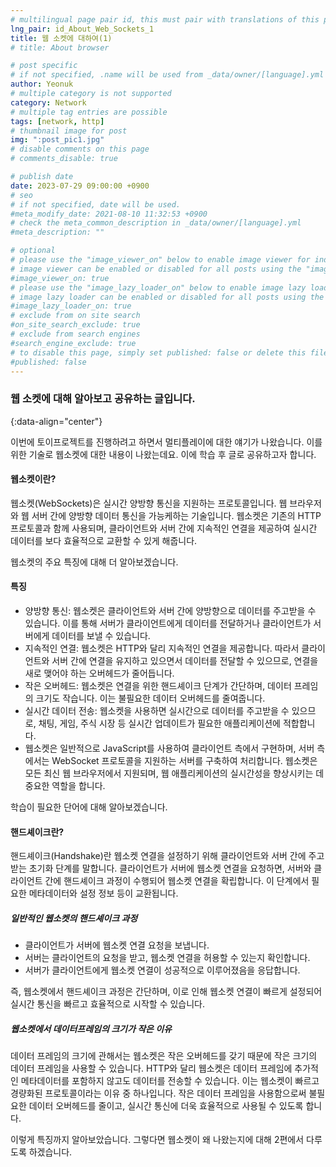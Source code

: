 ```yaml
---
# multilingual page pair id, this must pair with translations of this page. (This name must be unique)
lng_pair: id_About_Web_Sockets_1
title: 웹 소켓에 대하여(1)
# title: About browser

# post specific
# if not specified, .name will be used from _data/owner/[language].yml
author: Yeonuk
# multiple category is not supported
category: Network
# multiple tag entries are possible
tags: [network, http]
# thumbnail image for post
img: ":post_pic1.jpg"
# disable comments on this page
# comments_disable: true

# publish date
date: 2023-07-29 09:00:00 +0900
# seo
# if not specified, date will be used.
#meta_modify_date: 2021-08-10 11:32:53 +0900
# check the meta_common_description in _data/owner/[language].yml
#meta_description: ""

# optional
# please use the "image_viewer_on" below to enable image viewer for individual pages or posts (_posts/ or [language]/_posts folders).
# image viewer can be enabled or disabled for all posts using the "image_viewer_posts: true" setting in _data/conf/main.yml.
#image_viewer_on: true
# please use the "image_lazy_loader_on" below to enable image lazy loader for individual pages or posts (_posts/ or [language]/_posts folders).
# image lazy loader can be enabled or disabled for all posts using the "image_lazy_loader_posts: true" setting in _data/conf/main.yml.
#image_lazy_loader_on: true
# exclude from on site search
#on_site_search_exclude: true
# exclude from search engines
#search_engine_exclude: true
# to disable this page, simply set published: false or delete this file
#published: false
---
```


<!-- outline-start -->

### 웹 소켓에 대해 알아보고 공유하는 글입니다.

{:data-align="center"}

<!-- outline-end -->

이번에 토이프로젝트를 진행하려고 하면서 멀티플레이에 대한 얘기가 나왔습니다.
이를 위한 기술로 웹소켓에 대한 내용이 나왔는데요. 이에 학습 후 글로 공유하고자 합니다.

#### 웹소켓이란?

웹소켓(WebSockets)은 실시간 양방향 통신을 지원하는 프로토콜입니다.
웹 브라우저와 웹 서버 간에 양방향 데이터 통신을 가능케하는 기술입니다.
웹소켓은 기존의 HTTP 프로토콜과 함께 사용되며, 클라이언트와 서버 간에 지속적인 연결을 제공하여 실시간 데이터를 보다 효율적으로 교환할 수 있게 해줍니다.

웹소켓의 주요 특징에 대해 더 알아보겠습니다.

#### 특징

- 양방향 통신: 웹소켓은 클라이언트와 서버 간에 양방향으로 데이터를 주고받을 수 있습니다. 이를 통해 서버가 클라이언트에게 데이터를 전달하거나 클라이언트가 서버에게 데이터를 보낼 수 있습니다.
- 지속적인 연결: 웹소켓은 HTTP와 달리 지속적인 연결을 제공합니다. 따라서 클라이언트와 서버 간에 연결을 유지하고 있으면서 데이터를 전달할 수 있으므로, 연결을 새로 맺어야 하는 오버헤드가 줄어듭니다.
- 작은 오버헤드: 웹소켓은 연결을 위한 핸드셰이크 단계가 간단하며, 데이터 프레임의 크기도 작습니다. 이는 불필요한 데이터 오버헤드를 줄여줍니다.
- 실시간 데이터 전송: 웹소켓을 사용하면 실시간으로 데이터를 주고받을 수 있으므로, 채팅, 게임, 주식 시장 등 실시간 업데이트가 필요한 애플리케이션에 적합합니다.
- 웹소켓은 일반적으로 JavaScript를 사용하여 클라이언트 측에서 구현하며, 서버 측에서는 WebSocket 프로토콜을 지원하는 서버를 구축하여 처리합니다. 웹소켓은 모든 최신 웹 브라우저에서 지원되며, 웹 애플리케이션의 실시간성을 향상시키는 데 중요한 역할을 합니다.

학습이 필요한 단어에 대해 알아보겠습니다.

#### 핸드셰이크란?

핸드셰이크(Handshake)란 웹소켓 연결을 설정하기 위해 클라이언트와 서버 간에 주고받는 초기화 단계를 말합니다.
클라이언트가 서버에 웹소켓 연결을 요청하면, 서버와 클라이언트 간에 핸드셰이크 과정이 수행되어 웹소켓 연결을 확립합니다.
이 단계에서 필요한 메타데이터와 설정 정보 등이 교환됩니다.

##### 일반적인 웹소켓의 핸드셰이크 과정

- 클라이언트가 서버에 웹소켓 연결 요청을 보냅니다.
- 서버는 클라이언트의 요청을 받고, 웹소켓 연결을 허용할 수 있는지 확인합니다.
- 서버가 클라이언트에게 웹소켓 연결이 성공적으로 이루어졌음을 응답합니다.

즉, 웹소켓에서 핸드셰이크 과정은 간단하며, 이로 인해 웹소켓 연결이 빠르게 설정되어 실시간 통신을 빠르고 효율적으로 시작할 수 있습니다.

##### 웹소켓에서 데이터프레임의 크기가 작은 이유

데이터 프레임의 크기에 관해서는 웹소켓은 작은 오버헤드를 갖기 때문에 작은 크기의 데이터 프레임을 사용할 수 있습니다.
HTTP와 달리 웹소켓은 데이터 프레임에 추가적인 메타데이터를 포함하지 않고도 데이터를 전송할 수 있습니다.
이는 웹소켓이 빠르고 경량화된 프로토콜이라는 이유 중 하나입니다. 작은 데이터 프레임을 사용함으로써 불필요한 데이터 오버헤드를 줄이고, 실시간 통신에 더욱 효율적으로 사용될 수 있도록 합니다.

이렇게 특징까지 알아보았습니다. 그렇다면 웹소켓이 왜 나왔는지에 대해 2편에서 다루도록 하겠습니다.
